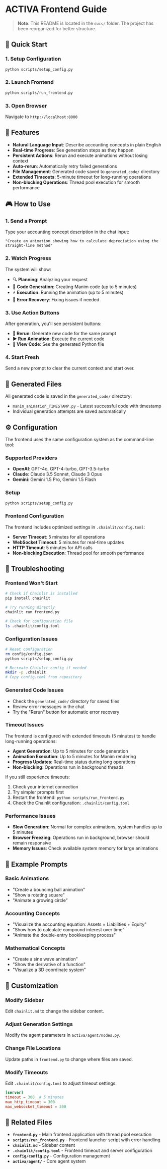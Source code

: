 # ACTIVA Frontend Guide

> **Note**: This README is located in the `docs/` folder. The project has been reorganized for better structure.

## 🚀 Quick Start

### 1. Setup Configuration
```bash
python scripts/setup_config.py
```

### 2. Launch Frontend
```bash
python scripts/run_frontend.py
```

### 3. Open Browser
Navigate to `http://localhost:8000`

## 🎯 Features

- **Natural Language Input**: Describe accounting concepts in plain English
- **Real-time Progress**: See generation steps as they happen
- **Persistent Actions**: Rerun and execute animations without losing context
- **Auto-rerun**: Automatically retry failed generations
- **File Management**: Generated code saved to `generated_code/` directory
- **Extended Timeouts**: 5-minute timeout for long-running operations
- **Non-blocking Operations**: Thread pool execution for smooth performance

## 🎮 How to Use

### 1. Send a Prompt
Type your accounting concept description in the chat input:
```
"Create an animation showing how to calculate depreciation using the straight-line method"
```

### 2. Watch Progress
The system will show:
- 🔍 **Planning**: Analyzing your request
- 📝 **Code Generation**: Creating Manim code (up to 5 minutes)
- ⚡ **Execution**: Running the animation (up to 5 minutes)
- 🔧 **Error Recovery**: Fixing issues if needed

### 3. Use Action Buttons
After generation, you'll see persistent buttons:
- **🔄 Rerun**: Generate new code for the same prompt
- **▶️ Run Animation**: Execute the current code
- **📁 View Code**: See the generated Python file

### 4. Start Fresh
Send a new prompt to clear the current context and start over.

## 📁 Generated Files

All generated code is saved in the `generated_code/` directory:
- `manim_animation_TIMESTAMP.py` - Latest successful code with timestamp
- Individual generation attempts are saved automatically

## ⚙️ Configuration

The frontend uses the same configuration system as the command-line tool:

### Supported Providers
- **OpenAI**: GPT-4o, GPT-4-turbo, GPT-3.5-turbo
- **Claude**: Claude 3.5 Sonnet, Claude 3 Opus
- **Gemini**: Gemini 1.5 Pro, Gemini 1.5 Flash

### Setup
```bash
python scripts/setup_config.py
```

### Frontend Configuration
The frontend includes optimized settings in `.chainlit/config.toml`:
- **Server Timeout**: 5 minutes for all operations
- **WebSocket Timeout**: 5 minutes for real-time updates
- **HTTP Timeout**: 5 minutes for API calls
- **Non-blocking Execution**: Thread pool for smooth performance

## 🔧 Troubleshooting

### Frontend Won't Start
```bash
# Check if Chainlit is installed
pip install chainlit

# Try running directly
chainlit run frontend.py

# Check for configuration file
ls .chainlit/config.toml
```

### Configuration Issues
```bash
# Reset configuration
rm config/config.json
python scripts/setup_config.py

# Recreate Chainlit config if needed
mkdir -p .chainlit
# Copy config.toml from repository
```

### Generated Code Issues
- Check the `generated_code/` directory for saved files
- Review error messages in the chat
- Try the "Rerun" button for automatic error recovery

### Timeout Issues
The frontend is configured with extended timeouts (5 minutes) to handle long-running operations:
- **Agent Generation**: Up to 5 minutes for code generation
- **Animation Execution**: Up to 5 minutes for Manim rendering
- **Progress Updates**: Real-time status during long operations
- **Non-blocking**: Operations run in background threads

If you still experience timeouts:
1. Check your internet connection
2. Try simpler prompts first
3. Restart the frontend: `python scripts/run_frontend.py`
4. Check the Chainlit configuration: `.chainlit/config.toml`

### Performance Issues
- **Slow Generation**: Normal for complex animations, system handles up to 5 minutes
- **Browser Freezing**: Operations run in background, browser should remain responsive
- **Memory Issues**: Check available system memory for large animations

## 📖 Example Prompts

### Basic Animations
- "Create a bouncing ball animation"
- "Show a rotating square"
- "Animate a growing circle"

### Accounting Concepts
- "Visualize the accounting equation: Assets = Liabilities + Equity"
- "Show how to calculate compound interest over time"
- "Animate the double-entry bookkeeping process"

### Mathematical Concepts
- "Create a sine wave animation"
- "Show the derivative of a function"
- "Visualize a 3D coordinate system"

## 🎨 Customization

### Modify Sidebar
Edit `chainlit.md` to change the sidebar content.

### Adjust Generation Settings
Modify the agent parameters in `activa/agent/nodes.py`.

### Change File Locations
Update paths in `frontend.py` to change where files are saved.

### Modify Timeouts
Edit `.chainlit/config.toml` to adjust timeout settings:
```toml
[server]
timeout = 300  # 5 minutes
max_http_timeout = 300
max_websocket_timeout = 300
```

## 🔗 Related Files

- **`frontend.py`** - Main frontend application with thread pool execution
- **`scripts/run_frontend.py`** - Frontend launcher script with error handling
- **`chainlit.md`** - Sidebar content
- **`.chainlit/config.toml`** - Frontend timeout and server configuration
- **`config/config.py`** - Configuration management
- **`activa/agent/`** - Core agent system 